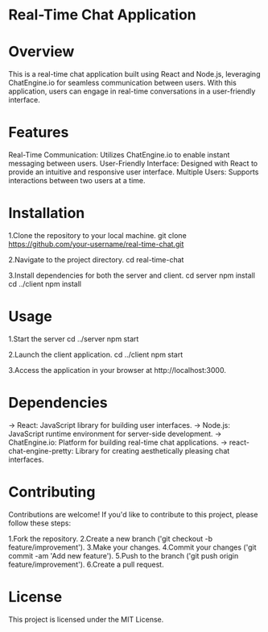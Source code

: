 

# Real-Time Chat Application

# Overview
This is a real-time chat application built using React and Node.js, leveraging ChatEngine.io for seamless communication between users. With this application, users can engage in real-time conversations in a user-friendly interface.

# Features
Real-Time Communication: Utilizes ChatEngine.io to enable instant messaging between users.
User-Friendly Interface: Designed with React to provide an intuitive and responsive user interface.
Multiple Users: Supports interactions between two users at a time.

# Installation
1.Clone the repository to your local machine.
git clone https://github.com/your-username/real-time-chat.git

2.Navigate to the project directory.
cd real-time-chat

3.Install dependencies for both the server and client.
cd server
npm install
cd ../client
npm install

# Usage
1.Start the server
cd ../server
npm start

2.Launch the client application.
cd ../client
npm start

3.Access the application in your browser at http://localhost:3000.

# Dependencies
-> React: JavaScript library for building user interfaces.
-> Node.js: JavaScript runtime environment for server-side development.
-> ChatEngine.io: Platform for building real-time chat applications.
-> react-chat-engine-pretty: Library for creating aesthetically pleasing chat interfaces.

# Contributing
Contributions are welcome! If you'd like to contribute to this project, please follow these steps:

1.Fork the repository.
2.Create a new branch ('git checkout -b feature/improvement').
3.Make your changes.
4.Commit your changes ('git commit -am 'Add new feature').
5.Push to the branch ('git push origin feature/improvement').
6.Create a pull request.

# License
This project is licensed under the MIT License.
